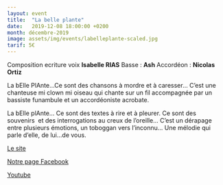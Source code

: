 ```yaml
---
layout: event
title:  "La belle plante"
date:   2019-12-08 18:00:00 +0200
month: décembre-2019
image: assets/img/events/labelleplante-scaled.jpg
tarif: 5€
---
```


Composition ecriture voix **Isabelle RIAS**
Basse : **Ash**
Accordéon : **Nicolas Ortiz**

La bElle PlAnte…Ce sont des chansons à mordre et à caresser… C’est une chanteuse mi clown mi oiseau qui chante sur un fil accompagnée par un bassiste funambule et un accordéoniste acrobate.

La bElle plAnte… Ce sont des textes à rire et à pleurer. Ce sont des souvenirs  et des interrogations au creux de l’oreille… C’est un dérapage entre plusieurs émotions, un toboggan vers l’inconnu… Une mélodie qui parle d’elle, de lui…de vous.

[Le site](http://www.labelleplante.net/)

[Notre page Facebook](https://www.facebook.com/labelleplante/)

[Youtube](https://youtu.be/rOekfqh_yAs)
